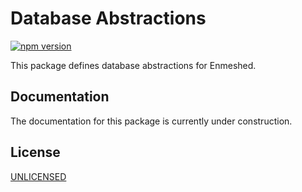 # Database Abstractions

[![npm version](https://badge.fury.io/js/@nmshd%2fdb-abstractions.svg)](https://www.npmjs.com/package/@nmshd/db-abstractions)

This package defines database abstractions for Enmeshed.

## Documentation

The documentation for this package is currently under construction.

## License

[UNLICENSED](LICENSE)
